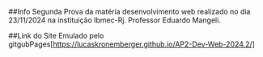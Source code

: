 ##Info
Segunda Prova da matéria desenvolvimento web realizado no dia 23/11/2024 na instituição Ibmec-Rj. Professor Eduardo Mangeli.

##Link do Site
Emulado pelo gitgubPages[https://lucaskronemberger.github.io/AP2-Dev-Web-2024.2/]
